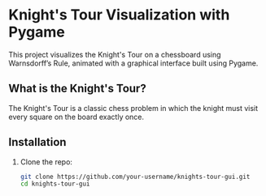 # Knight's Tour Visualization with Pygame

This project visualizes the Knight's Tour on a chessboard using Warnsdorff’s Rule, animated with a graphical interface built using Pygame.

##  What is the Knight's Tour?

The Knight's Tour is a classic chess problem in which the knight must visit every square on the board exactly once.

## Installation

1. Clone the repo:
   ```bash
   git clone https://github.com/your-username/knights-tour-gui.git
   cd knights-tour-gui
